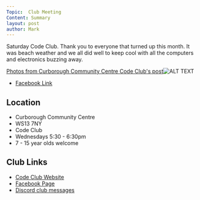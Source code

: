 ```yaml
---
Topic:  Club Meeting
Content: Summary
layout: post
author: Mark
---
```

Saturday Code Club. Thank you to everyone that turned up this month. It was beach weather and we all did well to keep cool with all the computers and electronics buzzing away.

[Photos from Curborough Community Centre Code Club's post](https://www.facebook.com/1481985248595237/posts/2125982544195501/)![ALT TEXT](https://scontent.fbhx6-1.fna.fbcdn.net/v/t1.6435-9/65956395_2125979837529105_2700608215191650304_n.jpg?stp=dst-jpg_p720x720&_nc_cat=104&ccb=1-7&_nc_sid=730e14&_nc_ohc=7J_-MaYhnH4AX_f4hCx&_nc_ht=scontent.fbhx6-1.fna&edm=AKK4YLsEAAAA&oh=00_AfCJQrM-Y2qfQn4WxHv9xmaBBVX0VoylBUFC2fhMWF9F2g&oe=654E111D)

* [Facebook Link](https://www.facebook.com/1481985248595237/posts/2125982544195501/)

## Location

* Curborough Community Centre
* WS13 7NY
* Code Club
* Wednesdays 5:30 - 6:30pm
* 7 - 15 year olds welcome

## Club Links

* [Code Club Website](https://lichfield-code-club.github.io/)
* [Facebook Page](https://www.facebook.com/LichfieldCoders)
* [Discord club messages](https://discord.gg/szz6xGK)
